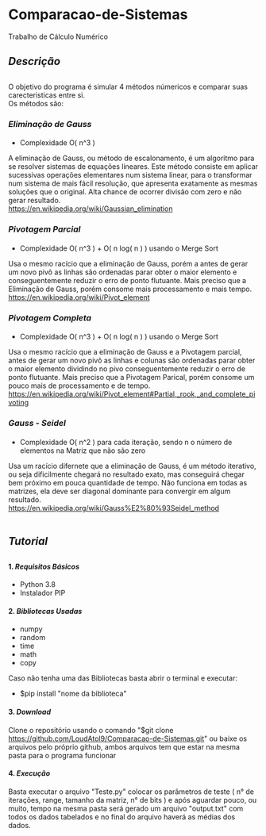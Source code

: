 # Comparacao-de-Sistemas
Trabalho de Cálculo Numérico

## *Descrição* <h2>
O objetivo do programa é simular 4 métodos númericos e comparar suas carecteristicas entre si.<br> 
Os métodos são:

### *Eliminação de Gauss* <h4>
* Complexidade O( n^3 )<br>

A eliminação de Gauss, ou método de escalonamento, é um algoritmo para se resolver sistemas de equações lineares. Este método consiste em aplicar sucessivas operações elementares num sistema linear, para o transformar num sistema de mais fácil resolução, que apresenta exatamente as mesmas soluções que o original. Alta chance de ocorrer divisão com zero e não gerar resultado.<br>
<https://en.wikipedia.org/wiki/Gaussian_elimination>

### *Pivotagem Parcial* <h4>
* Complexidade O( n^3 ) + O( n log( n ) ) usando o Merge Sort<br>

Usa o mesmo racício que a eliminação de Gauss, porém a antes de gerar um novo pivô as linhas são ordenadas parar obter o maior elemento e conseguentemente reduzir o erro de ponto flutuante. Mais preciso que a Eliminação de Gauss, porém consome mais processamento e mais tempo.<br>
<https://en.wikipedia.org/wiki/Pivot_element>

### *Pivotagem Completa* <h4>
* Complexidade O( n^3 ) + O( n log( n ) ) usando o Merge Sort <br>

Usa o mesmo racício que a eliminação de Gauss e a Pivotagem parcial, antes de gerar um novo pivô as linhas e colunas são ordenadas parar obter o maior elemento dividindo no pivo conseguentemente reduzir o erro de ponto flutuante. Mais preciso que a Pivotagem Parical, porém consome um pouco mais de processamento e de tempo.<br>
<https://en.wikipedia.org/wiki/Pivot_element#Partial,_rook,_and_complete_pivoting>

### *Gauss - Seidel* <h4>
* Complexidade O( n^2 ) para cada iteração, sendo n o número de elementos na Matriz que não são zero <br>

Usa um racício difernete que a eliminação de Gauss, é um método iterativo, ou seja dificilmente chegará no resultado exato, mas conseguirá chegar bem próximo em pouca quantidade de tempo. Não funciona em todas as matrizes, ela deve ser diagonal dominante para convergir em algum resultado.<br>
<https://en.wikipedia.org/wiki/Gauss%E2%80%93Seidel_method><br><br>




## *Tutorial* <h2>

#### 1. *Requisitos Básicos* <h4>

* Python 3.8
* Instalador PIP

#### 2. *Bibliotecas Usadas* <h4>

* numpy
* random
* time
* math
* copy

Caso não tenha uma das Bibliotecas basta abrir o terminal e executar:
- $pip install "nome da biblioteca"

#### 3. *Download* <h4>
Clone o repositório usando o comando "$git clone https://github.com/LoudAtol9/Comparacao-de-Sistemas.git" ou baixe os arquivos pelo próprio github, ambos arquivos tem que estar na mesma pasta para o programa funcionar

#### 4. *Execução* <h4>
Basta executar o arquivo "Teste.py" colocar os parâmetros de teste ( n° de iterações, range, tamanho da matriz, n° de bits ) e após aguardar pouco, ou muito, tempo na mesma pasta será gerado um arquivo "output.txt" com todos os dados tabelados e no final do arquivo haverá as médias dos dados. 



